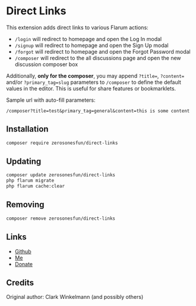 # Direct Links

This extension adds direct links to various Flarum actions:

- `/login` will redirect to homepage and open the Log In modal
- `/signup` will redirect to homepage and open the Sign Up modal
- `/forgot` will redirect to homepage and open the Forgot Password modal
- `/composer` will redirect to the all discussions page and open the new discussion composer box

Additionally, **only for the composer**, you may append `?title=`, `?content=` and/or `?primary_tag=slug` parameters to `/composer` to define the default values in the editor. This is useful for share features or bookmarklets.

Sample url with auto-fill parameters:

`/composer?title=test&primary_tag=general&content=this is some content`

## Installation

```bash
composer require zerosonesfun/direct-links
```

## Updating

```bash
composer update zerosonesfun/direct-links
php flarum migrate
php flarum cache:clear
```

## Removing

```bash
composer remove zerosonesfun/direct-links
```

## Links

- [Github](https://github.com/zerosonesfun/direct-links/)
- [Me](https://www.wilcosky.com)
- [Donate](https://www.buymeacoffee.com/billyw)

## Credits
Original author: Clark Winkelmann (and possibly others)
